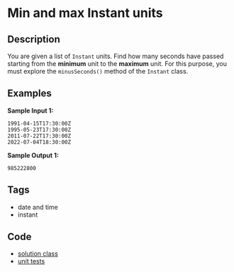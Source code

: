 # Min and max Instant units
## Description
You are given a list of `Instant` units. Find how many seconds have passed starting from the **minimum** unit to the **maximum** unit. For this purpose, you must explore the `minusSeconds()` method of the `Instant` class.

## Examples
**Sample Input 1:**
```console
1991-04-15T17:30:00Z
1995-05-23T17:30:00Z
2011-07-22T17:30:00Z
2022-07-04T18:30:00Z
```

**Sample Output 1:**
```console
985222800
```

## Tags
- date and time
- instant

## Code
- [solution class](./src/main/java/dev/nj/solutions/GetMaxMinusMin.java)
- [unit tests](./src/test/java/GetMaxMinusMinTest.java)